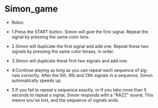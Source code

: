 # Simon_game

- Rules:

- 1.Press the START button. Simon will give the first signal. Repeat the signal by pressing the same color lens.

- 2.Simon will duplicate the first signal and add one. Repeat these two signals by pressing the same color lenses, in order.

- 3.Simon will duplicate these first two signals and add one.

- 4.Continue playing as long as you can repeat each sequence of sig- nals correctly. After the 5th, 9th and 13th signals in a sequence, Simon automatically speeds up.

- 5.If you fail to repeat a sequence exactly, or if you take more than 5 seconds to repeat a signal, Simon responds with a "RAZZ" sound. This means you've lost, and the sequence of signals ends.
